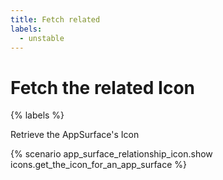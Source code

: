 ```yaml
---
title: Fetch related
labels:
  - unstable
---
```


# Fetch the related Icon

{% labels %}

Retrieve the AppSurface's Icon

{% scenario app_surface_relationship_icon.show icons.get_the_icon_for_an_app_surface %}
